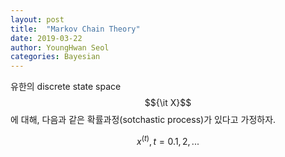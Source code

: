 ```yaml
---
layout: post
title:  "Markov Chain Theory"
date: 2019-03-22 
author: YoungHwan Seol
categories: Bayesian
---
```


유한의 discrete state space $${\it X}$$ 에 대해, 다음과 같은 확률과정(sotchastic process)가 있다고 가정하자.

$${x^{(t)},t=0.1,2,...}$$




